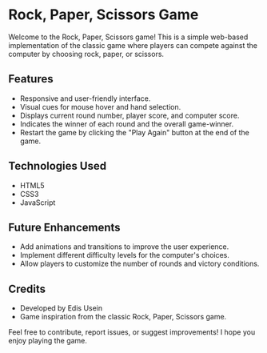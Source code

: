 # Rock, Paper, Scissors Game

Welcome to the Rock, Paper, Scissors game! This is a simple web-based implementation of the classic game where players can compete against the computer by choosing rock, paper, or scissors.


## Features

- Responsive and user-friendly interface.
- Visual cues for mouse hover and hand selection.
- Displays current round number, player score, and computer score.
- Indicates the winner of each round and the overall game-winner.
- Restart the game by clicking the "Play Again" button at the end of the game.

## Technologies Used

- HTML5
- CSS3
- JavaScript

## Future Enhancements

- Add animations and transitions to improve the user experience.
- Implement different difficulty levels for the computer's choices.
- Allow players to customize the number of rounds and victory conditions.


## Credits

- Developed by Edis Usein
- Game inspiration from the classic Rock, Paper, Scissors game.


Feel free to contribute, report issues, or suggest improvements! I hope you enjoy playing the game.
